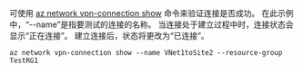 可使用 [az network vpn-connection show](https://docs.microsoft.com/cli/azure/network/vpn-connection#show) 命令来验证连接是否成功。 在此示例中，“--name”是指要测试的连接的名称。 当连接处于建立过程中时，连接状态会显示“正在连接”。 建立连接后，状态将更改为“已连接”。

```azurecli
az network vpn-connection show --name VNet1toSite2 --resource-group TestRG1
```
